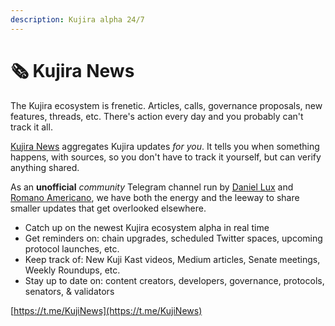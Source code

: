 ```yaml
---
description: Kujira alpha 24/7
---
```


# 🗞 Kujira News

The Kujira ecosystem is frenetic. Articles, calls, governance proposals, new features, threads, etc. There's action every day and you probably can't track it all.

[Kujira News](https://t.me/KujiNews) aggregates Kujira updates _for you_. It tells you when something happens, with sources, so you don't have to track it yourself, but can verify anything shared.&#x20;

As an **unofficial** _community_ Telegram channel run by [Daniel Lux](../introduction/who-are-team-kujira.md) and [Romano Americano](https://t.me/KujiDAO), we have both the energy and the leeway to share smaller updates that get overlooked elsewhere.

* Catch up on the newest Kujira ecosystem alpha in real time
* Get reminders on: chain upgrades, scheduled Twitter spaces, upcoming protocol launches, etc.&#x20;
* Keep track of: New Kuji Kast videos, Medium articles, Senate meetings, Weekly Roundups, etc.
* Stay up to date on: content creators, developers, governance, protocols, senators, & validators

[https://t.me/KujiNews](https://t.me/KujiNews)
